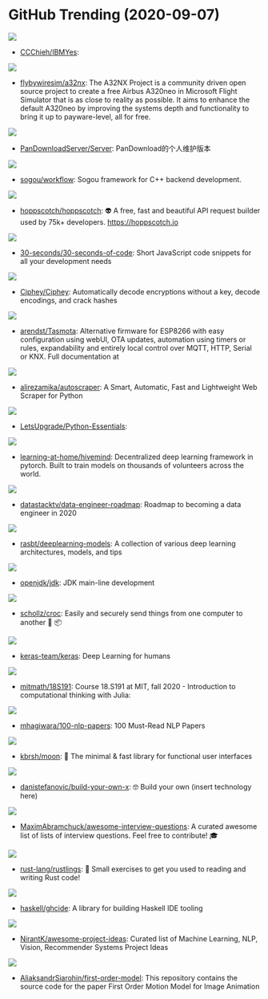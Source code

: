 # GitHub Trending (2020-09-07)

![](https://img.shields.io/badge/Batchfile-New%20182-green?style=flat-square&logo=appveyor)
- [CCChieh/IBMYes](https://github.com/CCChieh/IBMYes): 

![](https://img.shields.io/badge/JavaScript-New%20108-green?style=flat-square&logo=appveyor)
- [flybywiresim/a32nx](https://github.com/flybywiresim/a32nx): The A32NX Project is a community driven open source project to create a free Airbus A320neo in Microsoft Flight Simulator that is as close to reality as possible. It aims to enhance the default A320neo by improving the systems depth and functionality to bring it up to payware-level, all for free.

![](https://img.shields.io/badge/HTML-New%20191-green?style=flat-square&logo=appveyor)
- [PanDownloadServer/Server](https://github.com/PanDownloadServer/Server): PanDownload的个人维护版本

![](https://img.shields.io/badge/C%2B%2B-New%20203-green?style=flat-square&logo=appveyor)
- [sogou/workflow](https://github.com/sogou/workflow): Sogou framework for C++ backend development.

![](https://img.shields.io/badge/Vue-New%20368-green?style=flat-square&logo=appveyor)
- [hoppscotch/hoppscotch](https://github.com/hoppscotch/hoppscotch): 👽 A free, fast and beautiful API request builder used by 75k+ developers. https://hoppscotch.io

![](https://img.shields.io/badge/JavaScript-New%20538-green?style=flat-square&logo=appveyor)
- [30-seconds/30-seconds-of-code](https://github.com/30-seconds/30-seconds-of-code): Short JavaScript code snippets for all your development needs

![](https://img.shields.io/badge/Python-New%20206-green?style=flat-square&logo=appveyor)
- [Ciphey/Ciphey](https://github.com/Ciphey/Ciphey): Automatically decode encryptions without a key, decode encodings, and crack hashes

![](https://img.shields.io/badge/C-New%2073-green?style=flat-square&logo=appveyor)
- [arendst/Tasmota](https://github.com/arendst/Tasmota): Alternative firmware for ESP8266 with easy configuration using webUI, OTA updates, automation using timers or rules, expandability and entirely local control over MQTT, HTTP, Serial or KNX. Full documentation at

![](https://img.shields.io/badge/Python-New%20511-green?style=flat-square&logo=appveyor)
- [alirezamika/autoscraper](https://github.com/alirezamika/autoscraper): A Smart, Automatic, Fast and Lightweight Web Scraper for Python

![](https://img.shields.io/badge/Jupyter%20Notebook-New%2094-green?style=flat-square&logo=appveyor)
- [LetsUpgrade/Python-Essentials](https://github.com/LetsUpgrade/Python-Essentials): 

![](https://img.shields.io/badge/Python-New%20186-green?style=flat-square&logo=appveyor)
- [learning-at-home/hivemind](https://github.com/learning-at-home/hivemind): Decentralized deep learning framework in pytorch. Built to train models on thousands of volunteers across the world.

![](https://img.shields.io/badge/none-New%20532-green?style=flat-square&logo=appveyor)
- [datastacktv/data-engineer-roadmap](https://github.com/datastacktv/data-engineer-roadmap): Roadmap to becoming a data engineer in 2020

![](https://img.shields.io/badge/Jupyter%20Notebook-New%20136-green?style=flat-square&logo=appveyor)
- [rasbt/deeplearning-models](https://github.com/rasbt/deeplearning-models): A collection of various deep learning architectures, models, and tips

![](https://img.shields.io/badge/Java-New%20303-green?style=flat-square&logo=appveyor)
- [openjdk/jdk](https://github.com/openjdk/jdk): JDK main-line development

![](https://img.shields.io/badge/Go-New%20482-green?style=flat-square&logo=appveyor)
- [schollz/croc](https://github.com/schollz/croc): Easily and securely send things from one computer to another 🐊 📦

![](https://img.shields.io/badge/Python-New%20137-green?style=flat-square&logo=appveyor)
- [keras-team/keras](https://github.com/keras-team/keras): Deep Learning for humans

![](https://img.shields.io/badge/HTML-New%20174-green?style=flat-square&logo=appveyor)
- [mitmath/18S191](https://github.com/mitmath/18S191): Course 18.S191 at MIT, fall 2020 - Introduction to computational thinking with Julia:

![](https://img.shields.io/badge/none-New%20276-green?style=flat-square&logo=appveyor)
- [mhagiwara/100-nlp-papers](https://github.com/mhagiwara/100-nlp-papers): 100 Must-Read NLP Papers

![](https://img.shields.io/badge/JavaScript-New%20110-green?style=flat-square&logo=appveyor)
- [kbrsh/moon](https://github.com/kbrsh/moon): 🌙 The minimal & fast library for functional user interfaces

![](https://img.shields.io/badge/none-New%20276-green?style=flat-square&logo=appveyor)
- [danistefanovic/build-your-own-x](https://github.com/danistefanovic/build-your-own-x): 🤓 Build your own (insert technology here)

![](https://img.shields.io/badge/none-New%20285-green?style=flat-square&logo=appveyor)
- [MaximAbramchuck/awesome-interview-questions](https://github.com/MaximAbramchuck/awesome-interview-questions): A curated awesome list of lists of interview questions. Feel free to contribute! 🎓

![](https://img.shields.io/badge/Rust-New%2057-green?style=flat-square&logo=appveyor)
- [rust-lang/rustlings](https://github.com/rust-lang/rustlings): 🦀 Small exercises to get you used to reading and writing Rust code!

![](https://img.shields.io/badge/Haskell-New%2011-green?style=flat-square&logo=appveyor)
- [haskell/ghcide](https://github.com/haskell/ghcide): A library for building Haskell IDE tooling

![](https://img.shields.io/badge/none-New%2076-green?style=flat-square&logo=appveyor)
- [NirantK/awesome-project-ideas](https://github.com/NirantK/awesome-project-ideas): Curated list of Machine Learning, NLP, Vision, Recommender Systems Project Ideas

![](https://img.shields.io/badge/Jupyter%20Notebook-New%2087-green?style=flat-square&logo=appveyor)
- [AliaksandrSiarohin/first-order-model](https://github.com/AliaksandrSiarohin/first-order-model): This repository contains the source code for the paper First Order Motion Model for Image Animation

